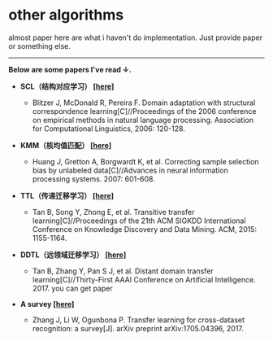# other algorithms

almost paper here are what i haven't do implementation. Just provide paper or something else.

---

**Below are some papers I've read ↓.**

- **SCL（结构对应学习） [[here]](https://dl.acm.org/citation.cfm?id=1610094)**
    - Blitzer J, McDonald R, Pereira F. Domain adaptation with structural correspondence learning[C]//Proceedings of the 2006 conference on empirical methods in natural language processing. Association for Computational Linguistics, 2006: 120-128.

- **KMM（核均值匹配） [[here]](https://dl.acm.org/citation.cfm?id=2976456.2976532)**
    - Huang J, Gretton A, Borgwardt K, et al. Correcting sample selection bias by unlabeled data[C]//Advances in neural information processing systems. 2007: 601-608.

- **TTL（传递迁移学习） [[here]](https://dl.acm.org/citation.cfm?id=2783295)**
    - Tan B, Song Y, Zhong E, et al. Transitive transfer learning[C]//Proceedings of the 21th ACM SIGKDD International Conference on Knowledge Discovery and Data Mining. ACM, 2015: 1155-1164.

- **DDTL（远领域迁移学习） [[here]](http://www.ntu.edu.sg/home/sinnopan/publications/[AAAI17]Distant%20Domain%20Transfer%20Learning.pdf)**
    - Tan B, Zhang Y, Pan S J, et al. Distant domain transfer learning[C]//Thirty-First AAAI Conference on Artificial Intelligence. 2017. you can get paper

- **A survey [[here]](https://arxiv.org/abs/1705.04396)**
    - Zhang J, Li W, Ogunbona P. Transfer learning for cross-dataset recognition: a survey[J]. arXiv preprint arXiv:1705.04396, 2017.
